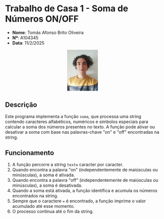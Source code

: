 # Trabalho de Casa 1 - Soma de Números ON/OFF

- **Nome**: Tomás Afonso Brito Oliveira  
- **Nº**: A104345  
- **Data**: 11/2/2025

<p align="center">
  <img src="../foto.jpg" alt="Foto do aluno" style="width: 20%;">
</p>


## Descrição
Este programa implementa a função `soma`, que processa uma string contendo caracteres alfabéticos, numéricos e símbolos especiais para calcular a soma dos números presentes no texto. A função pode ativar ou desativar a soma com base nas palavras-chave "on" e "off" encontradas na string.

## Funcionamento
1. A função percorre a string `texto` caracter por caracter.
2. Quando encontra a palavra "on" (independentemente de maiúsculas ou minúsculas), a soma é ativada.
3. Quando encontra a palavra "off" (independentemente de maiúsculas ou minúsculas), a soma é desativada.
4. Quando a soma está ativada, a função identifica e acumula os números encontrados na string.
5. Sempre que o caractere `=` é encontrado, a função imprime o valor acumulado até esse momento.
6. O processo continua até o fim da string.

